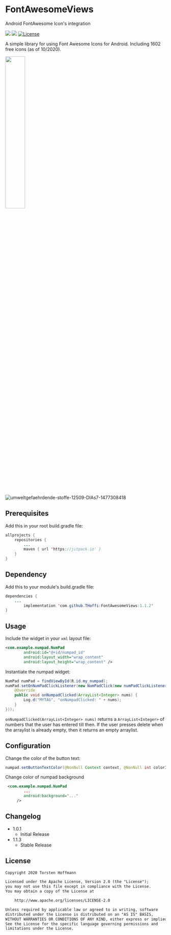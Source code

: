 # FontAwesomeViews
Android FontAwesome Icon's integration


<img src="https://img.shields.io/badge/API-16%2B-brightgreen.svg" style="max-width:100%;"> [![](https://jitpack.io/v/THoffi/FontAwesomeViews.svg)](https://jitpack.io/#THoffi/FontAwesomeViews) [![License](https://img.shields.io/badge/License-Apache%202.0-blue.svg)](https://opensource.org/licenses/Apache-2.0)

A simple library for using Font Awesome Icons for Android. Including 1602 free icons (as of 10/2020).

<img src="https://user-images.githubusercontent.com/39665412/51075695-3fbbfc00-16ca-11e9-9d0f-e1b511716f19.png" width="35%">

<br>

![umweltgefaehrdende-stoffe-12509-DIAs7-1477308418](https://user-images.githubusercontent.com/22442874/97678701-8c85e800-1a94-11eb-8ed8-c113d2e2b55a.jpg)
<br>

## Prerequisites
Add this in your root build.gradle file:
```java
allprojects {
    repositories {
     	...
        maven { url 'https://jitpack.io' }
    }
}
```

## Dependency
Add this to your module's build.gradle file:

```java
dependencies {
	...
		implementation 'com.github.THoffi:FontAwesomeViews:1.1.2'
}
```

## Usage

Include the widget in your `xml` layout file:

```xml
<com.example.numpad.NumPad
        android:id="@+id/numpad_id"
        android:layout_width="wrap_content"
        android:layout_height="wrap_content" />
```

Instantiate the numpad widget:

```java
NumPad numPad = findViewById(R.id.my_numpad);
numPad.setOnNumPadClickListener(new NumPadClick(new numPadClickListener() {
	@Override
	public void onNumpadClicked(ArrayList<Integer> nums) {
		Log.d("MYTAG", "onNumpadClicked: " + nums);
	}
}));
```

`onNumpadClicked(ArrayList<Integer> nums)` returns a `ArrayList<Integer>` of numbers that the user has entered till then. If the user presses delete when the arraylist is already empty, then it returns an empty arraylist.

## Configuration

Change the color of the button text:
```java
numpad.setButtonTextColor(@NonNull Context context, @NonNull int colorId);
```

Change color of numpad background
```xml
 <com.example.numpad.NumPad
 		...
        android:background="..."
     />

```

## Changelog

* 1.0.1
	* Initial Release
* 1.1.3
	* Stable Release


## License

```txt
Copyright 2020 Torsten Hoffmann

Licensed under the Apache License, Version 2.0 (the "License");
you may not use this file except in compliance with the License.
You may obtain a copy of the License at

    http://www.apache.org/licenses/LICENSE-2.0

Unless required by applicable law or agreed to in writing, software
distributed under the License is distributed on an "AS IS" BASIS,
WITHOUT WARRANTIES OR CONDITIONS OF ANY KIND, either express or implied.
See the License for the specific language governing permissions and
limitations under the License.
```
